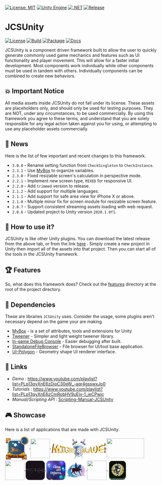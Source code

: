 [![License: MIT](https://img.shields.io/badge/License-MIT-green.svg)](https://opensource.org/licenses/MIT)
[![Unity Engine](https://img.shields.io/badge/unity-6000.0.27f1-black.svg?style=flat&logo=unity)](https://unity3d.com/get-unity/download/archive)
[![.NET](https://img.shields.io/badge/.NET-4.x-blueviolet.svg)](https://docs.unity3d.com/2018.3/Documentation/Manual/ScriptingRuntimeUpgrade.html)
[![Release](https://img.shields.io/github/tag/jcs090218/JCSUnity.svg?label=release&logo=github)](https://github.com/jcs090218/JCSUnity/releases/latest)

# JCSUnity

[![License](https://github.com/jcs090218/JCSUnity/actions/workflows/license.yml/badge.svg)](https://github.com/jcs090218/JCSUnity/actions/workflows/license.yml)
[![Build](https://github.com/jcs090218/JCSUnity/actions/workflows/build.yml/badge.svg)](https://github.com/jcs090218/JCSUnity/actions/workflows/build.yml)
[![Package](https://github.com/jcs090218/JCSUnity/actions/workflows/package.yml/badge.svg)](https://github.com/jcs090218/JCSUnity/actions/workflows/package.yml)
[![Docs](https://github.com/jcs090218/JCSUnity/actions/workflows/docs.yml/badge.svg)](https://github.com/jcs090218/JCSUnity/actions/workflows/docs.yml)

JCSUnity is a component driven framework built to allow the user
to quickly generate commonly used game mechanics and features
such as UI functionality and player movement. This will allow
for a faster initial development. Most components work individually
while other components must be used in tandem with others.
Individually components can be combined to create new behaviors.

## 💥 Important Notice

All media assets inside JCSUnity do not fall under its license.
These assets are placeholders only, and should only be used for
testing purposes. They are NOT, under any circumstances, to be
used commercially. By using this framework you agree to these
terms, and understand that you are solely responsible for any
legal action taken against you for using, or attempting to use
any placeholder assets commercially.

## 📰 News

Here is the list of few important and recent changes to this framework.

- `3.0.0` - Rename setting function from `CheckSingleton` to `CheckInstance`.
- `2.3.1` - Use [MyBox](https://github.com/Deadcows/MyBox) to organize variables.
- `2.3.0` - Fixed resizable screen's calculation in perspective mode.
- `2.2.1` - Implement new screen type, `MIXED` for responsive UI.
- `2.2.0` - Add `trimmed` version to release.
- `2.1.2` - Add support for multiple languages.
- `2.1.1` - Add support for safe area view for iPhone X or above.
- `2.1.0` - Multiple minor fix for screen module for resizable screen feature.
- `2.0.7` - Support consistent streaming assets loading with web request.
- `2.0.6` - Updated project to Unity version `2020.1.0f1`.

## 🔨 How to use it?

JCSUnity is like other Unity plugins. You can download the latest
release from the above tab, or from the link
[here](https://github.com/jcs090218/JCSUnity/releases/latest)
. Simply create a new project in Unity then import all of
the assets into that project. Then you can start all of the tools
in the JCSUnity framework. <br/>

## 🏆 Features

So, what does this framework does? Check out the
[features](https://github.com/jcs090218/JCSUnity/tree/master/features)
directory at the root of the project directory.

## 📌 Dependencies

These are libraries `JCSUnity` uses. Consider the usage, some plugins
aren't necessary depend on the game your are making.

- [MyBox](https://github.com/Deadcows/MyBox) - is a set of attributes, tools and extensions for Unity
- [Tweener](https://github.com/PeterVuorela/Tweener) - Simpler and light weight tweener library.
- [In-game Debug Console](https://assetstore.unity.com/packages/tools/gui/in-game-debug-console-68068) - Easier debugging after built.
- [StandaloneFileBrowser](https://github.com/gkngkc/UnityStandaloneFileBrowser) - File browser for UI/tool base application.
- [UI-Polygon](https://github.com/CiaccoDavide/Unity-UI-Polygon) - Geometry shape UI renderer interface.

## 🔗 Links

- *Demo* : https://www.youtube.com/playlist?list=PLp13qyXnE6zDioC30eW_-aqr4gsswxJo0
- *Tutorials* : https://www.youtube.com/playlist?list=PLp13qyXnE6zCmRobHV9uEjv-1_ieCPwjc
- *Manual/Scripting API* : [Scripting-Manual-JCSUnity](https://jcs090218.github.io/JCSUnity/Manual/index.html)

## 🎮 Showcase

Here is a list of applications that are made with JCSUnity.

<a href="https://apkcombo.com/twilight-tower-livevr/com.AAU.TwilightTower/" target="_blank">
  <img src="./etc/games/Twilight_Tower.png" width="80" height="80" align="middle"/>
</a>
<a href="https://apkcombo.com/hemlock-and-the-horrible-net/com.aau.jcs/" target="_blank">
  <img src="./etc/games/Hemlock.png" width="64" height="64" align="middle"/>
</a>
<a href="https://www.youtube.com/watch?v=vPapMMxzNGg&feature=youtu.be" target="_blank">
  <img src="./etc/games/might_&_blade.png" width="180" height="72" align="middle"/>
</a>
<a href="https://mwgamedesign.itch.io/sugar-sleuths" target="_blank">
  <img src="./etc/games/SugarSleuths.png" width="124" height="65" align="middle"/>
</a>
<a href="http://www.jcs-profile.com/public/links/Links_PipelineOfEmperorYu/" target="_blank">
  <img src="./etc/games/PEY.png" width="64" height="64" align="middle"/>
</a>
<a href="https://meteo.com.tw/app-download.html" target="_blank">
  <img src="./etc/app/Meteo.png" width="64" height="64" align="middle"/>
</a>
<a href="https://apps.apple.com/us/app/lights-delights/id1541283833" target="_blank">
  <img src="./etc/app/LnD.png" width="64" height="64" align="middle"/>
</a>
<a href="https://apps.apple.com/us/app/monumental-conversations/id1585909435" target="_blank">
  <img src="./etc/app/MonCon.png" width="64" height="64" align="middle"/>
</a>
<a href="https://kuhhenry.itch.io/alice-in-surprise" target="_blank">
  <img src="./etc/games/AIS.png" width="64" height="64" align="middle"/>
</a>
<a href="https://jcs090218.itch.io/you-have-an-order" target="_blank">
  <img src="./etc/games/CryptAdv.png" width="64" height="64" align="middle"/>
</a>
